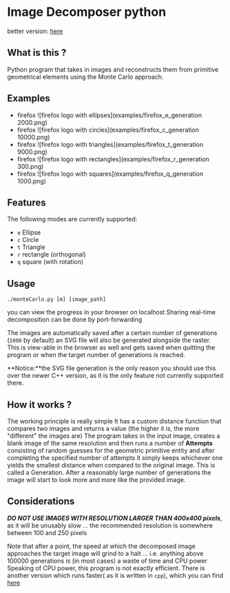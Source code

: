 # Image Decomposer python

better version: [here](https://github.com/georgerapeanu/ImageDecomposerC)

## What is this ?

Python program that takes in images and reconstructs them from primitive geometrical elements using the Monte Carlo approach. 

## Examples

* firefox ![firefox logo with ellipses](examples/firefox_e_generation 2000.png)
* firefox ![firefox logo with circles](examples/firefox_c_generation 10000.png)
* firefox ![firefox logo with triangles](examples/firefox_t_generation 9000.png)
* firefox ![firefox logo with rectangles](examples/firefox_r_generation 300.png)
* firefox ![firefox logo with squares](examples/firefox_q_generation 1000.png)

## Features

The following modes are currently supported:

* `e` Ellipse
* `c` Circle
* `t` Triangle
* `r` rectangle (orthogonal)
* `q` square (with rotation)

## Usage

`./monteCarlo.py [m] [image_path]`

you can view the progress in your browser on localhost
Sharing real-time decomposition can be done by port-forwarding

The images are automatically saved after a certain number of generations (`1000` by default)
an SVG file will also be generated alongside the raster. This is view-able in the browser as well and gets saved when quitting the program or when the target number of generations is reached.

**Notice:**the SVG file generation is the only reason you should use this over the newer C++ version, as it is the only feature not currently supported there.

## How it works ?

The working principle is really simple
It has a custom distance function that compares two images and returns a value (the higher it is, the more "different" the images are)
The program takes in the input image, creates a blank image of the same resolution and then runs a number of **Attempts** consisting of random guesses for the geometric primitive entity and after completing the specified number of attempts it simply keeps whichever one yields the smallest distance when compared to the original image. This is called a Generation. After a reasonably large number of generations the image will start to look more and more like the provided image. 

## Considerations

***DO NOT USE IMAGES WITH RESOLUTION LARGER THAN 400x400 pixels***, as it will be unusably slow ... the recommended resolution is somewhere between 100 and 250 pixels

Note that after a point, the speed at which the decomposed image approaches the target image will grind to a halt ... i.e. anything above 100000 generations is (in most cases) a waste of time and CPU power
Speaking of CPU power, this program is not exactly efficient. 
There is another version which runs faster( as it is written in `cpp`), which you can find [here](https://github.com/georgerapeanu/ImageDecomposerC)
